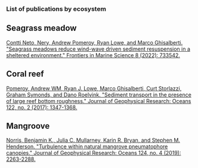### List of publications by ecosystem

## Seagrass meadow

[Contti Neto, Nery, Andrew Pomeroy, Ryan Lowe, and Marco Ghisalberti. "Seagrass meadows reduce wind-wave driven sediment resuspension in a sheltered environment." Frontiers in Marine Science 8 (2022): 733542.](https://www.frontiersin.org/articles/10.3389/fmars.2021.733542/full)

## Coral reef
[Pomeroy, Andrew WM, Ryan J. Lowe, Marco Ghisalberti, Curt Storlazzi, Graham Symonds, and Dano Roelvink. "Sediment transport in the presence of large reef bottom roughness." Journal of Geophysical Research: Oceans 122, no. 2 (2017): 1347-1368.](https://agupubs.onlinelibrary.wiley.com/doi/full/10.1002/2016JC011755)

## Mangroove
[Norris, Benjamin K., Julia C. Mullarney, Karin R. Bryan, and Stephen M. Henderson. "Turbulence within natural mangrove pneumatophore canopies." Journal of Geophysical Research: Oceans 124, no. 4 (2019): 2263-2288.](https://researchcommons.waikato.ac.nz/handle/10289/12408)
